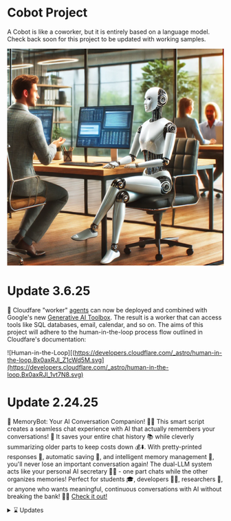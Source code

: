 # Cobot Project
A Cobot is like a coworker, but it is entirely based on a language model. Check back soon for this project to be updated with working samples.  

![Screenshot of a Cobot](/media/Cobot.webp)

# Update 3.6.25

🤖 Cloudfare "worker" [agents](https://github.com/cloudflare/agents) can now be deployed and combined with Google's new [Generative AI Toolbox](https://googleapis.github.io/genai-toolbox). The result is a worker that can access tools like SQL databases, email, calendar, and so on. The aims of this project will adhere to the human-in-the-loop process flow outlined in Cloudfare's documentation:

![Human-in-the-Loop][(https://developers.cloudflare.com/_astro/human-in-the-loop.Bx0axRJl_Z1cWd5M.svg](https://developers.cloudflare.com/_astro/human-in-the-loop.Bx0axRJl_1vt7N8.svg)

# Update 2.24.25

🧠 MemoryBot: Your AI Conversation Companion! 💬✨ This smart script creates a seamless chat experience with AI that actually remembers your conversations! 🤯 It saves your entire chat history 📚 while cleverly summarizing older parts to keep costs down 💰⬇️. With pretty-printed responses 🎨, automatic saving 💾, and intelligent memory management 🧩, you'll never lose an important conversation again! The dual-LLM system acts like your personal AI secretary 🤖👔 - one part chats while the other organizes memories! Perfect for students 🎓, developers 👩‍💻, researchers 🔬, or anyone who wants meaningful, continuous conversations with AI without breaking the bank! 💪🚀 [Check it out!](/samples/memory-bot.py)  

<details>  

<summary>⌛ Updates</summary>
  
## Index

2.24.25 - [memory-bot.py](/samples/memory-bot.py) is a recently released script that deploys a powerful memory capable agent to store conversations for later analysis. It also uses recursive recalling to build memory states from summaries of previous memory states (An inception of LLM agents, one summarizing and another interacting with the user).  

[STT_AI.ipynb](/samples/STT_AI.pynb) is a jupyter notebook that contains a working sample of the Speech to Text LLM summarization task. (Currently tested and working.)\
\
[Tinytroupe_analyzer.py](/samples/Tinytroupe_analyzer.py) is an exercise in using Microsoft's TinyTroupe to deploy agent brainstorming sessions. This is purely for educational purposes only.\
\
[Vision_AI.pynb](/samples/Vision_AI.pynb) is a jupyter notebook that contains a working sample of the Open AI Vision engine. (Currently tested and working.)\
\
Helium_AI.pynb *will* be a jupyter notebook that contains a working sample of Helium web navigation functions to run in tandem with the Open AI text generator engine.
(Currently in development.)

</details>
